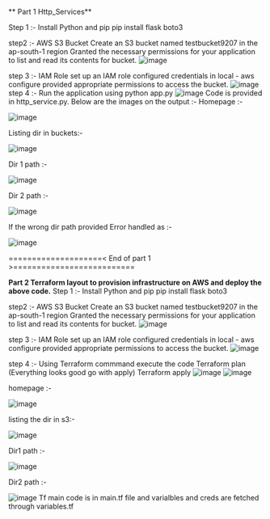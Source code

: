 ** Part 1 Http_Services**

Step 1 :- Install Python and pip
          pip install flask boto3

step2 :- AWS S3 Bucket
             Create an S3 bucket named testbucket9207 in the ap-south-1 region
             Granted the necessary permissions for your application to list and read its contents for bucket.
             ![image](https://github.com/user-attachments/assets/bdef1fcf-e183-46ee-aa08-2e069d7fc9a6)

step 3 :- IAM Role
              set up an IAM role configured credentials in local - aws configure
              provided appropriate permissions to access the bucket.
              ![image](https://github.com/user-attachments/assets/2e21fe65-51f1-4f27-8fe9-8fd017827358)
step 4 :- Run the application using python app.py
          ![image](https://github.com/user-attachments/assets/27d288f0-8e21-47e1-a0bb-77c9dec10b4d)
          Code is provided in http_service.py.
          Below are the images on the output :-
         Homepage :-
         
![image](https://github.com/user-attachments/assets/992df22c-f8e0-4219-bf8f-bf4b5f59436f)

          
Listing dir in buckets:-
         
![image](https://github.com/user-attachments/assets/f117baa1-a602-4830-86f1-28cc642581f2)

          
Dir 1 path :- 
   
![image](https://github.com/user-attachments/assets/b1eb897f-75e2-4e7a-a07e-19a039547dbe)
 
          
Dir 2 path :-
 
![image](https://github.com/user-attachments/assets/52dc3098-014c-45fe-ae44-1527da9297ee)

          
If the wrong dir path provided Error handled as :- 
       
![image](https://github.com/user-attachments/assets/0f5d15c5-5250-40e1-8b91-714333b4cca6)


====================< End of part 1 >==========================

**Part 2 Terraform layout to provision infrastructure on AWS and deploy the above code.**
Step 1 :- Install Python and pip
          pip install flask boto3

step2 :- AWS S3 Bucket
             Create an S3 bucket named testbucket9207 in the ap-south-1 region
             Granted the necessary permissions for your application to list and read its contents for bucket.
             ![image](https://github.com/user-attachments/assets/bdef1fcf-e183-46ee-aa08-2e069d7fc9a6)

step 3 :- IAM Role
              set up an IAM role configured credentials in local - aws configure
              provided appropriate permissions to access the bucket.
              ![image](https://github.com/user-attachments/assets/2e21fe65-51f1-4f27-8fe9-8fd017827358)

step 4 :- Using Terraform commmand execute the code
             Terraform plan (Everything looks good go with apply)
             Terraform apply
             ![image](https://github.com/user-attachments/assets/76a658db-56e5-4ff8-a9bb-caee51b86640)
             ![image](https://github.com/user-attachments/assets/157df5ad-9ca8-4a64-a4bc-1034e522bea6)
            
             
             
homepage :-

![image](https://github.com/user-attachments/assets/a3d22986-085c-42ad-b567-a310255a3ac0)

             
listing the dir in s3:- 

             
![image](https://github.com/user-attachments/assets/600227f1-72a0-4750-ad14-46518e06cdb4)

             
Dir1 path :-

![image](https://github.com/user-attachments/assets/c5361637-710f-4f76-a50b-95b64ec1ef8d)
           
             
Dir2 path :- 
            
![image](https://github.com/user-attachments/assets/ac5c0b31-bee6-4c58-ac99-defa08de8758)
            Tf main code is in main.tf file and varialbles and creds are fetched through variables.tf


             


 


 
